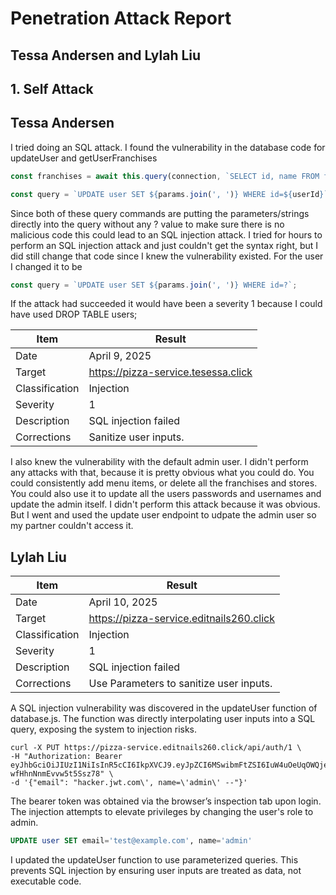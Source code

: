 # Penetration Attack Report
## Tessa Andersen and Lylah Liu

## 1. Self Attack
## Tessa Andersen
I tried doing an SQL attack. I found the vulnerability in the database code for updateUser and getUserFranchises
```javascript
const franchises = await this.query(connection, `SELECT id, name FROM franchise WHERE id in (${franchiseIds.join(',')})`);
```

```javascript
const query = `UPDATE user SET ${params.join(', ')} WHERE id=${userId}`;
```
Since both of these query commands are putting the parameters/strings directly into the query without any ? value to make sure there is no malicious code this could lead to an SQL injection attack.
I tried for hours to perform an SQL injection attack and just couldn't get the syntax right, but I did still change that code since I knew the vulnerability existed. For the user I changed it to be
```javascript
const query = `UPDATE user SET ${params.join(', ')} WHERE id=?`;
```

If the attack had succeeded it would have been a severity 1 because I could have used DROP TABLE users;

| Item           | Result                                                                         |
| -------------- | ------------------------------------------------------------------------------ |
| Date           | April 9, 2025                                                                  |
| Target         | https://pizza-service.tesessa.click                                             |
| Classification | Injection                                                                      |
| Severity       | 1                                                                              |
| Description    | SQL injection failed                                                           |  
| Corrections    | Sanitize user inputs.                                                          |

I also knew the vulnerability with the default admin user. I didn't perform any attacks with that, because it is pretty obvious what you could do. You could consistently add menu items, 
or delete all the franchises and stores. You could also use it to update all the users passwords and usernames and update the admin itself. I didn't perform this attack because it was obvious.
But I went and used the update user endpoint to udpate the admin user so my partner couldn't access it.

## Lylah Liu

| Item           | Result                                                                         |
| -------------- | ------------------------------------------------------------------------------ |
| Date           | April 10, 2025                                                                  |
| Target         | https://pizza-service.editnails260.click                                                    |
| Classification | Injection                                                                      |
| Severity       | 1                                                                              |
| Description    | SQL injection failed                                                           |  
| Corrections    | Use Parameters to sanitize user inputs.                                                          |

A SQL injection vulnerability was discovered in the updateUser function of database.js. 
The function was directly interpolating user inputs into a SQL query, exposing the system to injection risks.
```console
curl -X PUT https://pizza-service.editnails260.click/api/auth/1 \
-H "Authorization: Bearer eyJhbGciOiJIUzI1NiIsInR5cCI6IkpXVCJ9.eyJpZCI6MSwibmFtZSI6IuW4uOeUqOWQjeWtlyIsImVtYWlsIjoiYWRtaW5Aand0LmNvbSIsInJvbGVzIjpbeyJyb2xlIjoiYWRtaW4ifV0sImlhdCI6MTc0NDMwMjI5NH0.OTZCjyJXvBYIAU1wynjRBr-wfHhnNnmEvvw5t5Ssz78" \
-d '{"email": "hacker.jwt.com\', name=\'admin\' --"}'
```
The bearer token was obtained via the browser’s inspection tab upon login. The injection attempts to elevate privileges by changing the user's role to admin.
```sql
UPDATE user SET email='test@example.com', name='admin'
```

I updated the updateUser function to use parameterized queries. This prevents SQL injection by ensuring user inputs are treated as data, not executable code.



